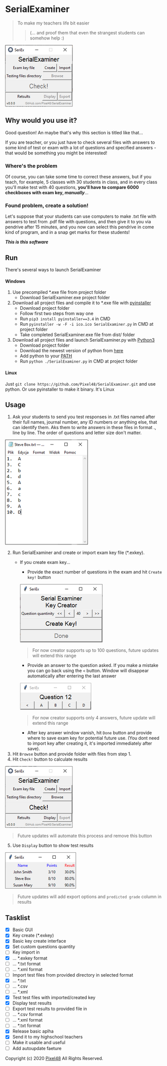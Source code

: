 # SerialExaminer
> To make my teachers life bit easier
>>(... and proof them that even the strangest students can somehow help :)

![Main Window](docs/img/main_window.png)

## Why would you use it?
Good question! An maybe that's why this section is titled like that...

If you are teacher, or you just have to check several files with answers to some kind of test or exam with a lot of questions and specified answers - that would be something you might be interested!

### Where's the problem
Of course, you can take some time to correct these answers, but if you teach, for example, 5 classes with 30 students in class, and in every class you'll make test with 40 questions, **you'll have to compare 6000 checkboxes with exam key, _manually_**...

### Found problem, create a solution!
Let's suppose that your students can use computers to make .txt file with answers to test from .pdf file with questions, and then give it to you via pendrive after 15 minutes, and you now can select this pendrive in come kind of program, and in a snap get marks for these students!

***This is this software***

## Run
There's several ways to launch SerialExaminer

#### Windows
1. Use precompiled \*.exe file from project folder
   - Download SerialExaminer.exe project folder
2. Download all project files and compile it to \*.exe file with [pyinstaller](https://www.pyinstaller.org/)
   - Download project folder
   - Follow first two steps from way one
   - Run `pip3 install pyinstaller==3.4` in CMD
   - Run `pyinstaller -w -F -i ico.ico SerialExaminer.py` in CMD at project folder
   - Take completed SerialExaminer.exe file from dist/ folder
3. Download all project files and launch SerialExaminer.py with [Python3](https://www.python.org/)
   - Download project folder
   - Download the newest version of python from [here](https://www.python.org/downloads/)
   - Add python to your [PATH](https://superuser.com/questions/143119/how-do-i-add-python-to-the-windows-path)
   - Run `python ./SerialExaminer.py` in CMD at project folder

#### Linux
Just `git clone https://github.com/Pixel48/SerialExaminer.git` and use python. Or use pyinstaller to make it binary. It's Linux

## Usage
1. Ask your students to send you test responses in .txt files named after their full names, journal number, any ID numbers or anything else, that can identify them. Aks them to write answers in these files in format <question number>.<correct answer>, line by line. The order of questions and letter size don't matter.

![Exam file example](docs/img/exam_file.png)

2. Run SerialExaminer and create or import exam key file (\*.exkey).
   - If you create exam key...
     - Provide the exact number of questions in the exam and hit `Create key!` button

     ![Key parameters](docs/img/key_parameters.png)
     > For now creator supports up to 100 questions, future updates will extend this range

     - Provide an answer to the question asked. If you make a mistake you can go back using the `<` button. Window will disappear automatically after entering the last answer

     ![Key answers](docs/img/key_ans.png)
     > For now creator supports only 4 answers, future update will extend this range

     - After key answer window vanish, hit `Done` button and provide where to save exam key for potential future use. (You dont need to import key after creating it, it's imported immediately after save).
3. Hit `Browse` button and provide folder with files from step 1.
4. Hit `Check!` button to calculate results

![Check bitton](docs/img/check_button.png)
> Future updates will automate this process and remove this button

5. Use `Display` button to show test results

![Example results table](docs/img/results.png)
> Future updates will add export options and `predicted grade` column in results

## Tasklist
- [x] Basic GUI
- [x] Key create (\*.exkey)
- [x] Basic key create interface
- [x] Set custom questions quantity
- [ ] Key import in
- [x] ... \*.exkey format
- [ ] ... \*.txt format
- [ ] ... \*.xml format
- [ ] Import test files from provided directory in selected format
- [x] ... \*.txt
- [ ] ... \*.csv
- [ ] ... \*.xml
- [x] Test test files with imported/created key
- [x] Display test results
- [ ] Export test results to provided file in
- [ ] ... \*.csv format
- [ ] ... \*.xml format
- [ ] ... \*.txt format
- [x] Release basic aplha
- [x] Send it to my highschool teachers
- [ ] Make it usable and useful
- [ ] Add autoupdate faeture

Copyright (c) 2020 [Pixel48](https://github.com/Pixel48/) All Rights Reserved.
